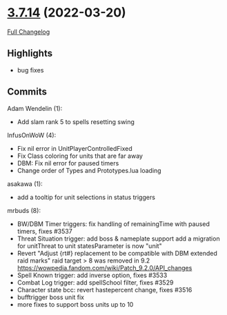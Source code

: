# [3.7.14](https://github.com/WeakAuras/WeakAuras2/tree/3.7.14) (2022-03-20)

[Full Changelog](https://github.com/WeakAuras/WeakAuras2/compare/3.7.13...3.7.14)

## Highlights

 - bug fixes 

## Commits

Adam Wendelin (1):

- Add slam rank 5 to spells resetting swing

InfusOnWoW (4):

- Fix nil error in UnitPlayerControlledFixed
- Fix Class coloring for units that are far away
- DBM: Fix nil error for paused timers
- Change order of Types and Prototypes.lua loading

asakawa (1):

- add a tooltip for unit selections in status triggers

mrbuds (8):

- BW/DBM Timer triggers: fix handling of remainingTime with paused timers, fixes #3537
- Threat Situation trigger: add boss & nameplate support add a migration for unitThreat to unit statesParameter is now "unit"
- Revert "Adjust {rt#} replacement to be compatible with DBM extended raid marks" raid target > 8 was removed in 9.2 https://wowpedia.fandom.com/wiki/Patch_9.2.0/API_changes
- Spell Known trigger: add inverse option, fixes #3533
- Combat Log trigger: add spellSchool filter, fixes #3529
- Character state bcc: revert hastepercent change, fixes #3516
- bufftrigger boss unit fix
- more fixes to support boss units up to 10

